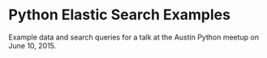 # Python Elastic Search Examples

Example data and search queries for a talk at the Austin Python meetup on June 10, 2015.




